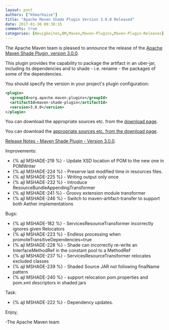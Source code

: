 ```yaml
---
layout: post
authors: ["khmarbaise"]
title: "Apache Maven Shade Plugin Version 3.0.0 Released"
date: 2017-01-30 09:30:15
comments: true
categories: [Neuigkeiten,BM,Maven,Maven-Plugins,Maven-Plugin-Releases]
---
```

The Apache Maven team is pleased to announce the release of the [Apache
Maven Shade Plugin, version 3.0.0](http://maven.apache.org/plugins/maven-shade-plugin/).

This plugin provides the capability to package the artifact in an uber-jar,
including its dependencies and to shade - i.e. rename - the packages of some of
the dependencies.

You should specify the version in your project's plugin configuration:

``` xml
<plugin>
  <groupId>org.apache.maven.plugins</groupId>
  <artifactId>maven-shade-plugin</artifactId>
  <version>3.0.0</version>
</plugin>
```

You can download the appropriate sources etc. from the [download page](https://maven.apache.org/plugins/maven-shade-plugin/download.cgi).


<!-- more -->

You can download the [appropriate sources etc. from the download page](http://maven.apache.org/plugins/maven-shade-plugin/download.cgi).
 
[Release Notes - Maven Shade Plugin - Version 3.0.0](https://issues.apache.org/jira/secure/ReleaseNote.jspa?projectId=12317921&version=12331395).

Improvements:

 * {% ajl MSHADE-219 %} - Update XSD location of POM to the new one in POMWriter
 * {% ajl MSHADE-224 %} - Preserve last modified time in resources files.
 * {% ajl MSHADE-225 %} - Writing output only once
 * {% ajl MSHADE-232 %} - Introduce ResourceBundleAppendingTransformer
 * {% ajl MSHADE-241 %} - Groovy extension module transformer
 * {% ajl MSHADE-246 %} - Switch to maven-artifact-transfer to support both Aether implementations

Bugs:

 * {% ajl MSHADE-182 %} - ServicesResourceTransformer incorrectly ignores given Relocators
 * {% ajl MSHADE-223 %} - Endless processing when promoteTransitiveDependencies=true
 * {% ajl MSHADE-228 %} - Shade can incorrectly re-write an InterfaceMethodRef in the constant pool to a MethodRef
 * {% ajl MSHADE-237 %} - ServicesResourceTransformer relocates excluded classes
 * {% ajl MSHADE-239 %} - Shaded Source JAR not following finalName pattern
 * {% ajl MSHADE-240 %} - support relocation pom.properties and pom.xml descriptors in shaded jars

Task:

 * {% ajl MSHADE-222 %} - Dependency updates.



Enjoy,

-The Apache Maven team

